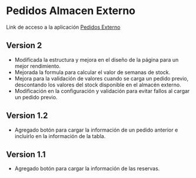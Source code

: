 # Pedidos Almacen Externo

Link de acceso a la aplicación [Pedidos Externo](https://perseo1326.github.io/IK-Pedido_Externo/pedidosExterno.html)

## Version 2

* Modificada la estructura y mejora en el diseño de la página para un mejor rendimiento.
* Mejorada la formula para calcular el valor de semanas de stock.
* Mejora para la validación de valores cuando se carga un pedido previo, descontando los valores del stock disponible en el almacén externo.
* Modificación en la configuración y validación para evitar fallos al cargar un pedido previo.

## Version 1.2

* Agregado botón para cargar la información de un pedido anterior e incluirlo en la información de la tabla.

## Version 1.1

* Agregado botón para cargar la información de las reservas.
